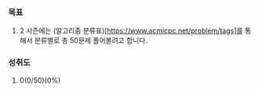 ### 목표
1. 2 시즌에는 (알고리즘 분류표)[https://www.acmicpc.net/problem/tags]를 통해서 분류별로 총 50문제 풀어볼려고 합니다.

### 성취도
1. 0(0/50)(0%)
